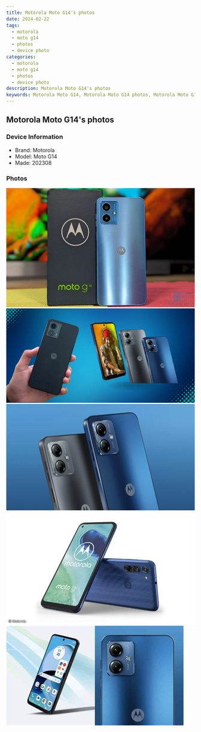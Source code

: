 ```yaml
---
title: Motorola Moto G14's photos
date: 2024-02-22
tags: 
  - motorola
  - moto g14
  - photos
  - device photo
categories: 
  - motorola
  - moto g14
  - photos
  - device photo
description: Motorola Moto G14's photos
keywords: Motorola Moto G14, Motorola Moto G14 photos, Motorola Moto G14 device photo
---
```


## Motorola Moto G14's photos

### Device Information

- Brand: Motorola
- Model: Moto G14
- Made: 202308

### Photos

![/images/best-assets/devices/motorola/motorola-moto-g14/1.jpg](/images/best-assets/devices/motorola/motorola-moto-g14/1.jpg)
![/images/best-assets/devices/motorola/motorola-moto-g14/2.jpg](/images/best-assets/devices/motorola/motorola-moto-g14/2.jpg)
![/images/best-assets/devices/motorola/motorola-moto-g14/3.jpg](/images/best-assets/devices/motorola/motorola-moto-g14/3.jpg)
![/images/best-assets/devices/motorola/motorola-moto-g14/4.jpg](/images/best-assets/devices/motorola/motorola-moto-g14/4.jpg)
![/images/best-assets/devices/motorola/motorola-moto-g14/5.jpg](/images/best-assets/devices/motorola/motorola-moto-g14/5.jpg)
